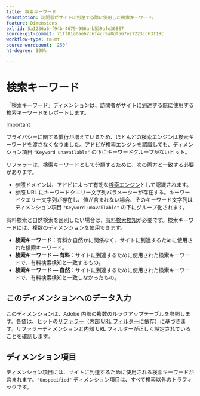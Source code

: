 ```yaml
---
title: 検索キーワード
description: 訪問者がサイトに到達する際に使用した検索キーワード。
feature: Dimensions
exl-id: 5a1236a6-f94b-4679-906a-b539afe36887
source-git-commit: 71ff81a0ae67c6f4cc9a8df567e27223cc63f18c
workflow-type: tm+mt
source-wordcount: '250'
ht-degree: 100%

---
```


# 検索キーワード

「検索キーワード」ディメンションは、訪問者がサイトに到達する際に使用する検索キーワードをレポートします。

>[!IMPORTANT]
>
>プライバシーに関する慣行が増えているため、ほとんどの検索エンジンは検索キーワードを渡さなくなりました。アドビが検索エンジンを認識しても、ディメンション項目 `"Keyword unavailable"` の下にキーワードグループがないヒット。

リファラーは、検索キーワードとして分類するために、次の両方と一致する必要があります。

* 参照ドメインは、アドビによって有効な[検索エンジン](search-engine.md)として認識されます。
* 参照 URL にキーワードクエリー文字列パラメーターが存在する。キーワードクエリー文字列が存在し、値が含まれない場合、そのキーワード文字列はディメンション項目 `"Keyword unavailable"` の下にグループ化されます。

有料検索と自然検索を区別したい場合は、[有料検索検知](/help/admin/admin/c-manage-report-suites/c-edit-report-suites/general/paid-search-detection/paid-search-detection.md)が必要です。検索キーワードには、複数のディメンションを使用できます。

* **検索キーワード**：有料か自然かに関係なく、サイトに到達するために使用された検索キーワード。
* **検索キーワード — 有料**：サイトに到達するために使用された検索キーワードで、有料検索検知と一致するもの。
* **検索キーワード — 自然**：サイトに到達するために使用された検索キーワードで、有料検索検知と一致しなかったもの。

## このディメンションへのデータ入力

このディメンションは、Adobe 内部の複数のルックアップテーブルを参照します。各値は、ヒットの[リファラー](referrer.md)（[内部 URL フィルター](/help/admin/admin/c-manage-report-suites/c-edit-report-suites/general/internal-url-filter-admin.md)に依存）に基づきます。リファラーディメンションと内部 URL フィルターが正しく設定されていることを確認します。

## ディメンション項目

ディメンション項目には、サイトに到達するために使用される検索キーワードが含まれます。`"Unspecified"` ディメンション項目は、すべて検索以外のトラフィックです。
